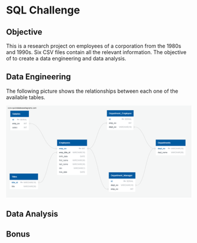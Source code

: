 # SQL Challenge

## Objective
This is a research project on employees of a corporation from the 1980s and 1990s. Six CSV files contain all the relevant information. The objective of to create a data engineering and data analysis.

## Data Engineering
The following picture shows the relationships between each one of the available tables.

![Figure1](EmployeeSQL/ERD_Diagram.png)


## Data Analysis

## Bonus
